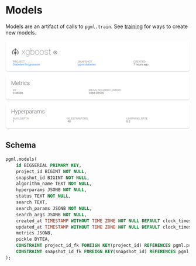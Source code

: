# Models

Models are an artifact of calls to `pgml.train`. See [training](../guides/training/) for ways to create new models.

![Models](../images/model.png)

## Schema

```sql linenums="1" title="pgml.models"
pgml.models(
	id BIGSERIAL PRIMARY KEY,
	project_id BIGINT NOT NULL,
	snapshot_id BIGINT NOT NULL,
	algorithm_name TEXT NOT NULL,
	hyperparams JSONB NOT NULL,
	status TEXT NOT NULL,
	search TEXT,
	search_params JSONB NOT NULL,
	search_args JSONB NOT NULL,
	created_at TIMESTAMP WITHOUT TIME ZONE NOT NULL DEFAULT clock_timestamp(),
	updated_at TIMESTAMP WITHOUT TIME ZONE NOT NULL DEFAULT clock_timestamp(),
	metrics JSONB,
	pickle BYTEA,
	CONSTRAINT project_id_fk FOREIGN KEY(project_id) REFERENCES pgml.projects(id),
	CONSTRAINT snapshot_id_fk FOREIGN KEY(snapshot_id) REFERENCES pgml.snapshots(id)
);
```

